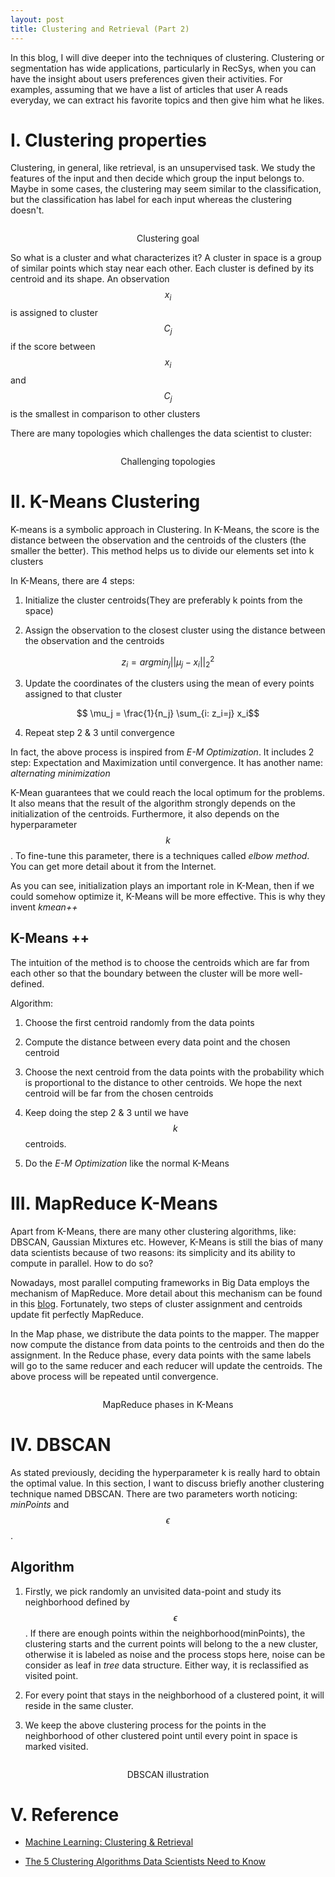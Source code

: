 ```yaml
---
layout: post
title: Clustering and Retrieval (Part 2)
---
```


In this blog, I will dive deeper into the techniques of clustering. Clustering or segmentation has wide applications, particularly in RecSys, when you can have the insight about users preferences given their activities. For examples, assuming that we have a list of articles that user A reads everyday, we can extract his favorite topics and then give him what he likes.

# I. Clustering properties

Clustering, in general, like retrieval, is an unsupervised task. We study the features of the input and then decide which group the input belongs to. Maybe in some cases, the clustering may seem similar to the classification, but the classification has label for each input whereas the clustering doesn't.

<p align="center">
 <img src="/image/clustering/goal.png" alt="" align="middle">
 <div align="center"> Clustering goal</div>
</p>

So what is a cluster and what characterizes it? A cluster in space is a group of similar points which stay near each other. Each cluster is defined by its centroid and its shape. An observation $$x_i$$ is assigned to cluster $$C_j$$ if the score between $$x_i$$ and $$C_j$$ is the smallest in comparison to other clusters

There are many topologies which challenges the data scientist to cluster:

<p align="center">
 <img src="/image/clustering/challenge.png" alt="" align="middle">
 <div align="center"> Challenging topologies</div>
</p>

# II. K-Means Clustering

K-means is a symbolic approach in Clustering. In K-Means, the score is the distance between the observation and the centroids of the clusters (the smaller the better). This method helps us to divide our elements set into k clusters

In K-Means, there are 4 steps:

1. Initialize the cluster centroids(They are preferably k points from the space)

2. Assign the observation to the closest cluster using the distance between the observation and the centroids

$$ z_i = argmin_j ||\mu_j - x_i||^2_2$$

3. Update the coordinates of the clusters using the mean of every points assigned to that cluster

$$ \mu_j = \frac{1}{n_j} \sum_{i: z_i=j} x_i$$

4. Repeat step 2 & 3 until convergence

In fact, the above process is inspired from _E-M Optimization_. It includes 2 step: Expectation and Maximization until convergence. It has another name: _alternating minimization_

K-Mean guarantees that we could reach the local optimum for the problems. It also means that the result of the algorithm strongly depends on the initialization of the centroids. Furthermore, it also depends on the hyperparameter $$k$$. To fine-tune this parameter, there is a techniques called _elbow method_. You can get more detail about it from the Internet.

As you can see, initialization plays an important role in K-Mean, then if we could somehow optimize it, K-Means will be more effective. This is why they invent _kmean++_

## K-Means ++

The intuition of the method is to choose the centroids which are far from each other so that the boundary between the cluster will be more well-defined.

Algorithm:

1. Choose the first centroid randomly from the data points

2. Compute the distance between every data point and the chosen centroid

3. Choose the next centroid from the data points with the probability which is proportional to the distance to other centroids. We hope the next centroid will be far from the chosen centroids

4. Keep doing the step 2 & 3 until we have $$k$$ centroids.

5. Do the *E-M Optimization* like the normal K-Means

# III. MapReduce K-Means

Apart from K-Means, there are many other clustering algorithms, like: DBSCAN, Gaussian Mixtures etc. However, K-Means is still the bias of many data scientists because of two reasons: its simplicity and its ability to compute in parallel. How to do so?

Nowadays, most parallel computing frameworks in Big Data employs the mechanism of MapReduce. More detail about this mechanism can be found in this [blog](/2018-10-30-apache-hadoop-introduction/). Fortunately, two steps of cluster assignment and centroids update fit perfectly MapReduce.

In the Map phase, we distribute the data points to the mapper. The mapper now compute the distance from data points to the centroids and then do the assignment. In the Reduce phase, every data points with the same labels will go to the same reducer and each reducer will update the centroids. The above process will be repeated until convergence.

<p align="center">
 <img src="/image/clustering/mapreduce.png" alt="" align="middle">
 <div align="center"> MapReduce phases in K-Means</div>
</p>

# IV. DBSCAN

As stated previously, deciding the hyperparameter k is really hard to obtain the optimal value. In this section, I want to discuss briefly another clustering technique named DBSCAN. There are two parameters worth noticing: _minPoints_ and $$\epsilon$$.

## Algorithm

1. Firstly, we pick randomly an unvisited data-point and study its neighborhood defined by $$\epsilon$$. If there are enough points within the neighborhood(minPoints), the clustering starts and the current points will belong to the a new cluster, otherwise it is labeled as noise and the process stops here, noise can be consider as leaf in _tree_ data structure. Either way, it is reclassified as visited point.

2. For every point that stays in the neighborhood of a clustered point, it will reside in the same cluster. 

3. We keep the above clustering process for the points in the neighborhood of other clustered point until every point in space is marked visited.

<p align="center">
 <img src="/image/clustering/dbscan.gif" alt="" align="middle">
 <div align="center"> DBSCAN illustration</div>
</p>

# V. Reference

* [Machine Learning: Clustering & Retrieval](https://www.coursera.org/learn/ml-clustering-and-retrieval/home/welcome)

* [The 5 Clustering Algorithms Data Scientists Need to Know](https://towardsdatascience.com/the-5-clustering-algorithms-data-scientists-need-to-know-a36d136ef68)